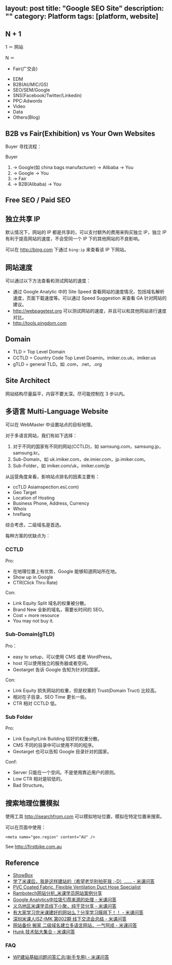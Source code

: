 layout: post
title: "Google SEO Site"
description: ""
category: Platform
tags: [platform, website]
---

## N + 1

1 ＝ 网站

N ＝ 

- Fair(广交会)
+ EDM 
+ B2B(Ali/MIC/GS) 
+ SEO/SEM/Google
+ SNS(Facebook/Twitter/Linkedin)
+ PPC:Adwords
+ Video
+ Data
+ Others(Blog)

## B2B vs Fair(Exhibition) vs Your Own Websites

Buyer 寻找流程：

Buyer 

1. -> Google(如 china bags manufacturer) -> Alibaba -> You
2. -> Google -> You
3. -> Fair
4. -> B2B(Alibaba) -> You

## Free SEO / Paid SEO

## 独立共享 IP

默认情况下，网站的 IP 都是共享的，可以支付额外的费用来购买独立 IP，独立 IP 有利于提高网站的速度，不会受同一个 IP 下的其他网站的不良影响。

可以在 <http://bing.com> 下通过 `bing:ip` 来查看该 IP 下网站。

## 网站速度

可以通过以下方法查看和测试网站的速度：

- 通过 Google Analytic 中的 Site Speed 查看网站的速度情况，包括域名解析速度，页面下载速度等。可以通过 Speed Suggestion 来查看 GA 针对网站的建议。
- <http://webpagetest.org> 可以测试网站的速度，并且可以和其他网站进行速度对比。
- <http://tools.pingdom.com>

## Domain

- TLD = Top Level Domain
- CCTLD = Country Code Top Level Doamin。imiker.co.uk，imiker.us
- gTLD = general TLD。如 .com，.net，.org

## Site Architect

网站结构尽量扁平，内容不要太深。尽可能控制在 3 步以内。

## 多语言 Multi-Language Website

可以在 WebMaster 中设置站点的目标地理。

对于多语言网站，我们有如下选择：

1. 对于不同的国家有不同的网站(CCTLD)，如 samsung.com，samsung.jp，samsung.kr。
2. Sub-Domain，如 uk.imiker.com，de.imier.com，jp.imiker.com。
3. Sub-Folder，如 imiker.com/uk，imiker.com/jp

从运营角度来看，影响站点排名的因素主要有：

- ccTLD Asiainspection.es(.com)
- Geo Target
- Location of Hosting
- Business Phone, Address, Currency
- Whois
- hreflang

综合考虑，二级域名是首选。

每种方案的优缺点为：

### CCTLD 

Pro:

- 在地理位置上有优势，Google 能够知道网站所在地。
- Show up in Google
- CTR(Click Thru Rate)

Con:

- Link Equity Split 域名的权重被分散。
- Brand New 全新的域名，需要长时间的 SEO。
- Cost + more resource
- You may not buy it.

### Sub-Domain(gTLD)

Pro：

- easy to setup，可以使用 CMS 或者 WordPress。
- host 可以使用独立的服务器或者空间。
- Geotarget 告诉 Google 告知为针对的国家。

Con:

- Link Equity 损失网站的权重，但是权重的 Trust(Domain Truct) 比较高。
- 相对在子目录，SEO Time 更长一些。
- CTR 相对 CCTLD 低。

### Sub Folder

Pro:

- Link Equity/Link Building 较好的权重分散。
- CMS 不同的目录中可以使用不同的程序。
- Geotarget 也可以告知 Google 目录针对的国家。

Conf:

- Server 只能在一个空间。不是使用靠近用户的原则。
- Low CTR 相对是较低的。
- Bad Structure。

## 搜索地理位置模拟

使用工具 <http://isearchfrom.com> 可以模拟地址位置，模拟在特定位置来搜索。

可以在页面中使用：

    <meta name="geo.region" content="AU" />

See <http://firstbike.com.au>

## Reference

- [ShowBox](http://show.test.wp300.com/)
- [学了米课后，我是这样建站的（希望老华别拍死我 :-D）...... - 米课问答](http://ask.imiker.com/question/6277)
- [PVC Coated Fabric, Flexible Ventilation Duct Hose Specialist](http://www.js-sulong.com/)
- [Rambotech网站分析_米课学员网站案例分享](http://www.imiker.com/anli/rambotech.html)
- [Google Analytics中垃圾引荐来源的处理 - 米课问答](http://ask.imiker.com/question/5444)
- [义乌地区米课学员线下小聚，纯干货分享 - 米课问答](http://ask.imiker.com/question/4262)
- [有大家学习完米课建好的网站么？分享学习膜拜下！！ - 米课问答](http://ask.imiker.com/question/1465)
- [深圳米课人ISZ-IMK 第002期 线下交流会总结 - 米课问答](http://ask.imiker.com/question/2858)
- [网站备份 搬家 二级域名建立多语言网站，一气呵成 - 米课问答](http://ask.imiker.com/question/6955)
- [Hunk 技术贴大集合 - 米课问答](http://ask.imiker.com/question/4960)

### FAQ

- [WP建站基础问题问答汇总(新手专用) - 米课问答](http://ask.imiker.com/question/4831)